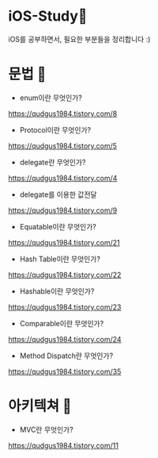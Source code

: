 # iOS-Study🌱

iOS를 공부하면서, 필요한 부분들을 정리합니다 :)


<h1>문법 👾</h1>

- enum이란 무엇인가?

https://qudgus1984.tistory.com/8


- Protocol이란 무엇인가?

https://qudgus1984.tistory.com/5


- delegate란 무엇인가?

https://qudgus1984.tistory.com/4

- delegate를 이용한 값전달

https://qudgus1984.tistory.com/9

- Equatable이란 무엇인가?

https://qudgus1984.tistory.com/21

- Hash Table이란 무엇인가?

https://qudgus1984.tistory.com/22

- Hashable이란 무엇인가?

https://qudgus1984.tistory.com/23

- Comparable이란 무엇인가?

https://qudgus1984.tistory.com/24

- Method Dispatch란 무엇인가?

https://qudgus1984.tistory.com/35

<h1>아키텍쳐 👻</h1>

- MVC란 무엇인가?

https://qudgus1984.tistory.com/11
